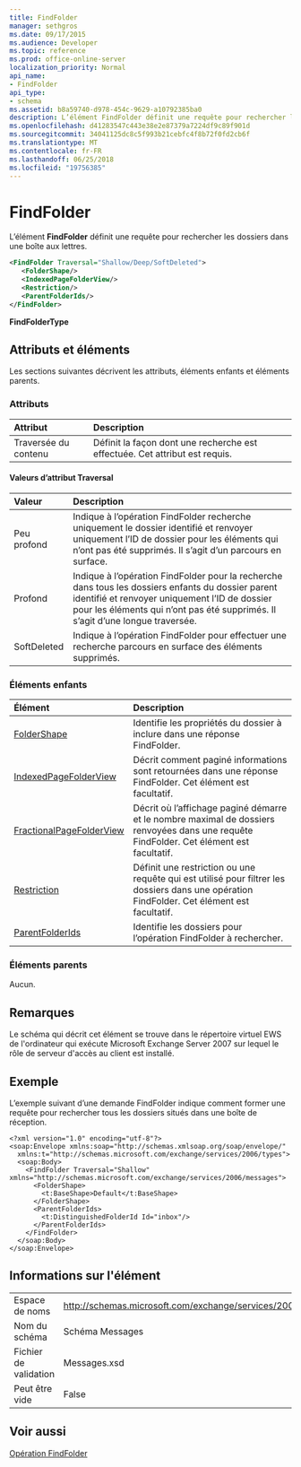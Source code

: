 ```yaml
---
title: FindFolder
manager: sethgros
ms.date: 09/17/2015
ms.audience: Developer
ms.topic: reference
ms.prod: office-online-server
localization_priority: Normal
api_name:
- FindFolder
api_type:
- schema
ms.assetid: b8a59740-d978-454c-9629-a10792385ba0
description: L’élément FindFolder définit une requête pour rechercher les dossiers dans une boîte aux lettres.
ms.openlocfilehash: d41283547c443e38e2e87379a7224df9c89f901d
ms.sourcegitcommit: 34041125dc8c5f993b21cebfc4f8b72f0fd2cb6f
ms.translationtype: MT
ms.contentlocale: fr-FR
ms.lasthandoff: 06/25/2018
ms.locfileid: "19756385"
---
```

# <a name="findfolder"></a>FindFolder

L’élément **FindFolder** définit une requête pour rechercher les dossiers dans une boîte aux lettres. 
  
```xml
<FindFolder Traversal="Shallow/Deep/SoftDeleted">
   <FolderShape/>
   <IndexedPageFolderView/>
   <Restriction/>
   <ParentFolderIds/>
</FindFolder>
```

 **FindFolderType**
## <a name="attributes-and-elements"></a>Attributs et éléments

Les sections suivantes décrivent les attributs, éléments enfants et éléments parents.
  
### <a name="attributes"></a>Attributs

|**Attribut**|**Description**|
|:-----|:-----|
|Traversée du contenu  <br/> |Définit la façon dont une recherche est effectuée. Cet attribut est requis.  <br/> |
   
#### <a name="traversal-attribute-values"></a>Valeurs d’attribut Traversal

|**Valeur**|**Description**|
|:-----|:-----|
|Peu profond  <br/> |Indique à l’opération FindFolder recherche uniquement le dossier identifié et renvoyer uniquement l’ID de dossier pour les éléments qui n’ont pas été supprimés. Il s’agit d’un parcours en surface.  <br/> |
|Profond  <br/> |Indique à l’opération FindFolder pour la recherche dans tous les dossiers enfants du dossier parent identifié et renvoyer uniquement l’ID de dossier pour les éléments qui n’ont pas été supprimés. Il s’agit d’une longue traversée.  <br/> |
|SoftDeleted  <br/> |Indique à l’opération FindFolder pour effectuer une recherche parcours en surface des éléments supprimés.  <br/> |
   
### <a name="child-elements"></a>Éléments enfants

|**Élément**|**Description**|
|:-----|:-----|
|[FolderShape](foldershape.md) <br/> |Identifie les propriétés du dossier à inclure dans une réponse FindFolder.  <br/> |
|[IndexedPageFolderView](indexedpagefolderview.md) <br/> |Décrit comment paginé informations sont retournées dans une réponse FindFolder. Cet élément est facultatif.  <br/> |
|[FractionalPageFolderView](fractionalpagefolderview.md) <br/> |Décrit où l’affichage paginé démarre et le nombre maximal de dossiers renvoyées dans une requête FindFolder. Cet élément est facultatif.  <br/> |
|[Restriction](restriction.md) <br/> |Définit une restriction ou une requête qui est utilisé pour filtrer les dossiers dans une opération FindFolder. Cet élément est facultatif.  <br/> |
|[ParentFolderIds](parentfolderids.md) <br/> |Identifie les dossiers pour l’opération FindFolder à rechercher.  <br/> |
   
### <a name="parent-elements"></a>Éléments parents

Aucun.
  
## <a name="remarks"></a>Remarques

Le schéma qui décrit cet élément se trouve dans le répertoire virtuel EWS de l'ordinateur qui exécute Microsoft Exchange Server 2007 sur lequel le rôle de serveur d'accès au client est installé.
  
## <a name="example"></a>Exemple

L’exemple suivant d’une demande FindFolder indique comment former une requête pour rechercher tous les dossiers situés dans une boîte de réception.
  
```
<?xml version="1.0" encoding="utf-8"?>
<soap:Envelope xmlns:soap="http://schemas.xmlsoap.org/soap/envelope/"
  xmlns:t="http://schemas.microsoft.com/exchange/services/2006/types">
  <soap:Body>
    <FindFolder Traversal="Shallow" xmlns="http://schemas.microsoft.com/exchange/services/2006/messages">
      <FolderShape>
        <t:BaseShape>Default</t:BaseShape>
      </FolderShape>
      <ParentFolderIds>
        <t:DistinguishedFolderId Id="inbox"/>
      </ParentFolderIds>
    </FindFolder>
  </soap:Body>
</soap:Envelope>
```

## <a name="element-information"></a>Informations sur l'élément

|||
|:-----|:-----|
|Espace de noms  <br/> |http://schemas.microsoft.com/exchange/services/2006/messages  <br/> |
|Nom du schéma  <br/> |Schéma Messages  <br/> |
|Fichier de validation  <br/> |Messages.xsd  <br/> |
|Peut être vide  <br/> |False  <br/> |
   
## <a name="see-also"></a>Voir aussi



[Opération FindFolder](findfolder-operation.md)

